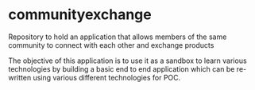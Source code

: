 # communityexchange
Repository to hold an application that allows members of the same community to connect with each other and exchange products

The objective of this application is to use it as a sandbox to learn various technologies by building a basic end to end application which can be re-written using various different technologies for POC.
